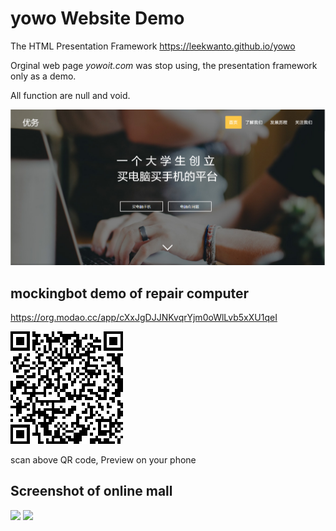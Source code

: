# yowo Website Demo
The HTML Presentation Framework https://leekwanto.github.io/yowo

Orginal web page *yowoit.com* was stop using, the presentation framework only as a demo.

All function are null and void.

![](/Screenshots1.png)



## mockingbot demo of repair computer 

https://org.modao.cc/app/cXxJgDJJNKvqrYjm0oWlLvb5xXU1qeI

![scan above QR code, Preview on your phone](/mockingbot.png)

scan above QR code, Preview on your phone



## Screenshot of online mall

![](/screenshots2.png)
![](/screenshots3.png)
